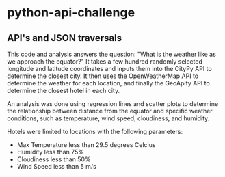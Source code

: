 # python-api-challenge

## API's and JSON traversals

This code and analysis answers the question: "What is the weather like as we approach the equator?" It takes a few hundred randomly selected longitude and latitude coordinates and inputs them into the CityPy API to determine the closest city. It then uses the OpenWeatherMap API to determine the weather for each location, and finally the GeoApify API to determine the closest hotel in each city.

An analysis was done using regression lines and scatter plots to determine the relationship between distance from the equator and specific weather conditions, such as temperature, wind speed, cloudiness, and humidity. 

Hotels were limited to locations with the following parameters: 
* Max Temperature less than 29.5 degrees Celcius
* Humidity less than 75%
* Cloudiness less than 50%
* Wind Speed less than 5 m/s

